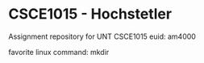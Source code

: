 # CSCE1015 - Hochstetler
Assignment repository for UNT CSCE1015
euid: am4000

favorite linux command: mkdir
